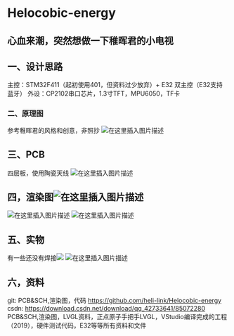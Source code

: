 # Helocobic-energy

## 心血来潮，突然想做一下稚晖君的小电视
## 一、设计思路
 主控：STM32F411（起初使用401，但资料过少放弃）+ E32 双主控（E32支持蓝牙）
 外设：CP2102串口芯片，1.3寸TFT，MPU6050，TF卡
### 二、原理图
参考稚晖君的风格和创意，非照抄
![在这里插入图片描述](https://img-blog.csdnimg.cn/8040b00047f446069845737a58346702.png?x-oss-process=image/watermark,type_d3F5LXplbmhlaQ,shadow_50,text_Q1NETiBA5YeJ5Z-O5bm75qKm,size_20,color_FFFFFF,t_70,g_se,x_16)
## 三、PCB
四层板，使用陶瓷天线
![在这里插入图片描述](https://img-blog.csdnimg.cn/60682553ab5c46f9b138b6bc935c2dbc.png?x-oss-process=image/watermark,type_d3F5LXplbmhlaQ,shadow_50,text_Q1NETiBA5YeJ5Z-O5bm75qKm,size_20,color_FFFFFF,t_70,g_se,x_16)
## 四，渲染图![在这里插入图片描述](https://img-blog.csdnimg.cn/601defd8dd4e4fd99510e45ee75d68c6.png?x-oss-process=image/watermark,type_d3F5LXplbmhlaQ,shadow_50,text_Q1NETiBA5YeJ5Z-O5bm75qKm,size_20,color_FFFFFF,t_70,g_se,x_16)

![在这里插入图片描述](https://img-blog.csdnimg.cn/0594e16145ce4988875f4e4cb890b3ab.png?x-oss-process=image/watermark,type_d3F5LXplbmhlaQ,shadow_50,text_Q1NETiBA5YeJ5Z-O5bm75qKm,size_20,color_FFFFFF,t_70,g_se,x_16)
![在这里插入图片描述](https://img-blog.csdnimg.cn/84959415c51440fa92a63300fcf0610f.png?x-oss-process=image/watermark,type_d3F5LXplbmhlaQ,shadow_50,text_Q1NETiBA5YeJ5Z-O5bm75qKm,size_20,color_FFFFFF,t_70,g_se,x_16)
## 五、实物
有一些还没有焊接![](https://img-blog.csdnimg.cn/acbce9d32a2d4aee8cf70b7b632491f6.png?x-oss-process=image/watermark,type_d3F5LXplbmhlaQ,shadow_50,text_Q1NETiBA5YeJ5Z-O5bm75qKm,size_20,color_FFFFFF,t_70,g_se,x_16)
![在这里插入图片描述](https://img-blog.csdnimg.cn/a9cee7169ec24c4e94087a75f33879b9.png?x-oss-process=image/watermark,type_d3F5LXplbmhlaQ,shadow_50,text_Q1NETiBA5YeJ5Z-O5bm75qKm,size_20,color_FFFFFF,t_70,g_se,x_16)
## 六，资料
git:
PCB&SCH,渲染图，代码
https://github.com/heli-link/Helocobic-energy
csdn:
https://download.csdn.net/download/qq_42733641/85072280
PCB&SCH,渲染图，LVGL资料，正点原子手把手LVGL，VStudio编译完成的工程（2019），硬件测试代码，E32等等所有资料和文件
